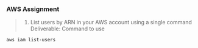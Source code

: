 ### AWS Assignment
>1. List users by ARN in your AWS account using a single command <br>Deliverable: Command to use

```bash
aws iam list-users
```
